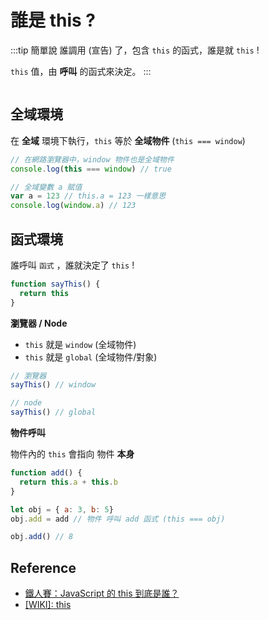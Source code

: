# 誰是 this ?

:::tip 簡單說
誰調用 (宣告) 了，包含 `this` 的函式，誰是就 `this` !

`this` 值，由 **呼叫** 的函式來決定。
:::

```js

```

## 全域環境
在 **全域** 環境下執行，`this` 等於 **全域物件** (`this === window`)

```js
// 在網路瀏覽器中，window 物件也是全域物件
console.log(this === window) // true

// 全域變數 a 賦值
var a = 123 // this.a = 123 一樣意思
console.log(window.a) // 123
```

## 函式環境
誰呼叫 `函式` ，誰就決定了 `this` !

```js
function sayThis() {
  return this
}
```

**瀏覽器 / Node**
- `this` 就是 `window` (全域物件)
- `this` 就是 `global` (全域物件/對象)

```js
// 瀏覽器
sayThis() // window

// node
sayThis() // global
```

**物件呼叫**

物件內的 `this` 會指向 物件 **本身**

```js {6}
function add() {
  return this.a + this.b
}

let obj = { a: 3, b: 5}
obj.add = add // 物件 呼叫 add 函式 (this === obj)

obj.add() // 8
```



## Reference
- [鐵人賽：JavaScript 的 this 到底是誰？
](https://wcc723.github.io/javascript/2017/12/12/javascript-this/)
- [[WIKI]: this](https://developer.mozilla.org/zh-TW/docs/Web/JavaScript/Reference/Operators/this)